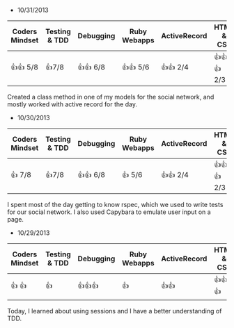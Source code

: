 * 10/31/2013

| Coders Mindset | Testing & TDD | Debugging | Ruby Webapps | ActiveRecord | HTML & CSS |
| -------------- | ------------- | --------- | ------------ | ------------ | ---------- |
|:+1::+1: 5/8|:+1:7/8|:+1::+1: 6/8|:+1::+1: 5/6|:+1::+1: 2/4|:+1::+1::+1: 2/3|

Created a class method in one of my models for the social network, and mostly worked with active record for the day.


* 10/30/2013

| Coders Mindset | Testing & TDD | Debugging | Ruby Webapps | ActiveRecord | HTML & CSS |
| -------------- | ------------- | --------- | ------------ | ------------ | ---------- |
|:+1: 7/8|:+1:7/8|:+1::+1: 6/8|:+1: 5/6|:+1::+1: 2/4|:+1::+1::+1: 2/3|

I spent most of the day getting to know rspec, which we used to write tests for our social network.  I also used Capybara to emulate user input on a page.


* 10/29/2013

| Coders Mindset | Testing & TDD | Debugging | Ruby Webapps | ActiveRecord | HTML & CSS |
| -------------- | ------------- | --------- | ------------ | ------------ | ---------- |
|:+1: :+1:|:+1:|:+1::+1::+1:|:+1:|:+1::+1:|:+1::+1::+1:|

Today, I learned about using sessions and I have a better understanding of TDD.
